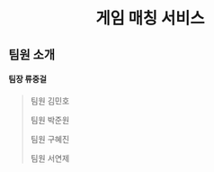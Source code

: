 # <div align="center">게임 매칭 서비스</div>

## 팀원 소개
#### 팀장 류중걸

  >팀원 김민호
  >
  >팀원 박준원
  >
  >팀원 구혜진
  >
  >팀원 서연제

